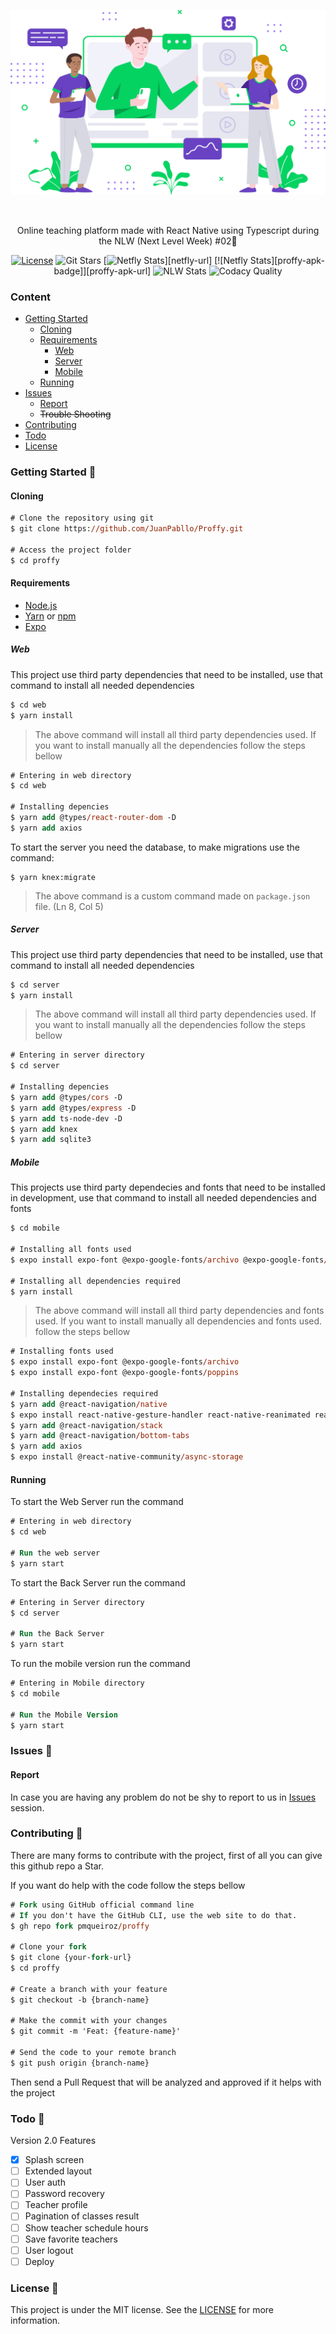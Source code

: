 
[license-badge]: https://img.shields.io/github/license/pmqueiroz/proffy?color=%238257E5
[star-badge]: https://img.shields.io/github/stars/pmqueiroz/proffy?color=8257E5&logo=github
[last-commit-badge]: https://img.shields.io/github/last-commit/pmqueiroz/proffy?color=%238257E5
[netfly-badge]: https://img.shields.io/netlify/b4d3ee80-98f0-42d0-b3d0-13879c811a00?color=%238257E5
[codacy-badge]: https://app.codacy.com/project/badge/Grade/b2d32fa731984f3e9c3eaa814861c9db
[nlw-badge]: https://img.shields.io/badge/NLW-done-%21bcc1b&?logo=data:image/png;base64,iVBORw0KGgoAAAANSUhEUgAAABAAAAAQCAMAAAAoLQ9TAAAALVBMVEVHcExxWsF0XMJzXMJxWcFsUsD///9jRrzY0u6Xh9Gsn9n39fyMecy0qd2bjNJWBT0WAAAABHRSTlMA2Do606wF2QAAAGlJREFUGJVdj1cWwCAIBLEsRU3uf9xobDH8+GZwUYi8i6ucJwrxKE+7D0G9Q4vlYqtmCSjndr4CgCgzlyFgfKfKCVO0LrPKjmiqMxGXkJwNnXskqWG+1oSM+BSwD8f29YLNjvx/OQrn+g99oQSoNmt3PgAAAABJRU5ErkJggg==
[license-url]: https://github.com/JuanPabllo/Proffy/blob/master/README.md
[issues-url]: https://github.com/JuanPabllo/Proffy/issues
[node-url]: https://nodejs.org/en
[yarn-url]: https://classic.yarnpkg.com/
[npm-url]: https://www.npmjs.com/
[expo-url]: https://expo.io/

<!-- VARS -->

<div align="center">

![](.github/docs/img/landing.svg)

</div>

<br>
<p align="center">
    Online teaching platform made with React Native using Typescript during the<a src="https://nextlevelweek.com"> NLW (Next Level Week) #02</a>🚀
</p>

<div align="center">  
    
[![License][license-badge]][license-url]
![Git Stars][star-badge]
[![Netfly Stats][netfly-badge]][netfly-url]
[![Netfly Stats][proffy-apk-badge]][proffy-apk-url]
![NLW Stats][nlw-badge]
![Codacy Quality][codacy-badge]

</div>

### Content

-   [Getting Started](#Getting-Started-)
    -   [Cloning](#Cloning)
    -   [Requirements](#Requirements)
        -   [Web](#Web)
        -   [Server](#Server)
        -   [Mobile](#Mobile)
    -   [Running](#Running)
-   [Issues](#Issues-)
    -   [Report](#Report)
    -   ~~Trouble Shooting~~
-   [Contributing](#Contributing-)
-   [Todo](#Todo-)
-   [License](#License-)

### Getting Started 🚀

#### Cloning

```ps
# Clone the repository using git
$ git clone https://github.com/JuanPabllo/Proffy.git

# Access the project folder
$ cd proffy
```

#### Requirements

-   [Node.js][node-url]
-   [Yarn][yarn-url] or [npm][npm-url]
-   [Expo][expo-url]

##### Web

This project use third party dependencies that need to be installed, use that command to install all needed dependencies

```ps
$ cd web
$ yarn install
```

> The above command will install all third party dependencies used. If you want to install manually all the dependencies follow the steps bellow

```ps
# Entering in web directory
$ cd web

# Installing depencies
$ yarn add @types/react-router-dom -D
$ yarn add axios
```

To start the server you need the database, to make migrations use the command:

```
$ yarn knex:migrate
```

> The above command is a custom command made on `package.json` file. (Ln 8, Col 5)

##### Server

This project use third party dependencies that need to be installed, use that command to install all needed dependencies

```ps
$ cd server
$ yarn install
```

> The above command will install all third party dependencies used. If you want to install manually all the dependencies follow the steps bellow

```ps
# Entering in server directory
$ cd server

# Installing depencies
$ yarn add @types/cors -D
$ yarn add @types/express -D
$ yarn add ts-node-dev -D
$ yarn add knex
$ yarn add sqlite3
```

##### Mobile

This projects use third party dependecies and fonts that need to be installed in development, use that command to install all needed dependencies and fonts

```ps
$ cd mobile

# Installing all fonts used
$ expo install expo-font @expo-google-fonts/archivo @expo-google-fonts/poppins

# Installing all dependencies required
$ yarn install
```

> The above command will install all third party dependencies and fonts used. If you want to install manually all dependencies and fonts used. follow the steps bellow

```ps
# Installing fonts used
$ expo install expo-font @expo-google-fonts/archivo
$ expo install expo-font @expo-google-fonts/poppins

# Installing dependecies required
$ yarn add @react-navigation/native
$ expo install react-native-gesture-handler react-native-reanimated react-native-screens react-native-safe-area-context @react-native-community/masked-view
$ yarn add @react-navigation/stack
$ yarn add @react-navigation/bottom-tabs
$ yarn add axios
$ expo install @react-native-community/async-storage
```

#### Running

To start the Web Server run the command

```ps
# Entering in web directory
$ cd web

# Run the web server
$ yarn start
```

To start the Back Server run the command

```ps
# Entering in Server directory
$ cd server

# Run the Back Server
$ yarn start
```

To run the mobile version run the command

```ps
# Entering in Mobile directory
$ cd mobile

# Run the Mobile Version
$ yarn start
```

### Issues 🐛

#### Report

In case you are having any problem do not be shy to report to us in [Issues][issues-url] session.

### Contributing 🤝

There are many forms to contribute with the project, first of all you can give this github repo a Star.

If you want do help with the code follow the steps bellow

```ps
# Fork using GitHub official command line
# If you don't have the GitHub CLI, use the web site to do that.
$ gh repo fork pmqueiroz/proffy

# Clone your fork
$ git clone {your-fork-url}
$ cd proffy

# Create a branch with your feature
$ git checkout -b {branch-name}

# Make the commit with your changes
$ git commit -m 'Feat: {feature-name}'

# Send the code to your remote branch
$ git push origin {branch-name}
```

Then send a Pull Request that will be analyzed and approved if it helps with the project

### Todo 📌

Version 2.0 Features

-   [x] Splash screen
-   [ ] Extended layout
-   [ ] User auth
-   [ ] Password recovery
-   [ ] Teacher profile
-   [ ] Pagination of classes result
-   [ ] Show teacher schedule hours
-   [ ] Save favorite teachers
-   [ ] User logout
-   [ ] Deploy

### License 📝

This project is under the MIT license. See the [LICENSE][license-url] for more information.
